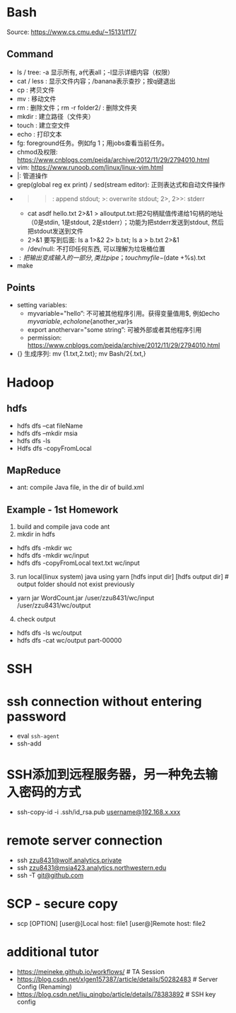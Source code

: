 # Bash
Source: <https://www.cs.cmu.edu/~15131/f17/>

## Command
* ls / tree: -a 显示所有, a代表all；-l显示详细内容（权限）
* cat / less <filename>: 显示文件内容；/banana表示查抄；按q键退出
* cp <source> <destination>: 拷贝文件
* mv <source> <destination>: 移动文件
* rm <filename>: 删除文件；rm -r folder2/ : 删除文件夹
* mkdir <directory>: 建立路径（文件夹）
* touch <file>: 建立空文件
* echo <text>: 打印文本
* fg: foreground任务。例如fg 1；用jobs查看当前任务。
* chmod及权限: <https://www.cnblogs.com/peida/archive/2012/11/29/2794010.html>
* vim: https://www.runoob.com/linux/linux-vim.html
* \|: 管道操作
* grep(global reg ex print) / sed(stream editor): 正则表达式和自动文件操作
* >>: append stdout; >: overwrite stdout; 2>, 2>>: stderr
    - cat asdf hello.txt 2>&1 > alloutput.txt:把2句柄赋值传递给1句柄的地址（0是stdin, 1是stdout, 2是stderr）；功能为把stderr发送到stdout, 然后把stdout发送到文件
    - 2>&1 要写到后面: ls a 1>&2 2> b.txt; ls a > b.txt 2>&1
    - /dev/null: 不打印任何东西, 可以理解为垃圾桶位置
* $: 把输出变成输入的一部分, 类比pipe；touch myfile-$(date +%s).txt
* make

## Points
* setting variables:
    - myvariable="hello”: 不可被其他程序引用。获得变量值用$, 例如echo $myvariable,  echo lone${another_var}s    
    - export anothervar="some string”: 可被外部或者其他程序引用
    - permission: <https://www.cnblogs.com/peida/archive/2012/11/29/2794010.html>
* {} 生成序列: mv {1.txt,2.txt}; mv Bash/2{.txt,}

# Hadoop
## hdfs
* hdfs dfs –cat fileName
* hdfs dfs –mkdir msia
* hdfs dfs -ls
* Hdfs dfs -copyFromLocal <localdir> <serverdir>

## MapReduce
* ant: compile Java file, in the dir of build.xml

## Example - 1st Homework
1. build and compile java code
ant
2. mkdir in hdfs  
* hdfs dfs -mkdir wc   
* hdfs dfs -mkdir wc/input   
* hdfs dfs -copyFromLocal text.txt wc/input   
3. run local(linux system) java using yarn [hdfs input dir] [hdfs output dir]  # output folder should not exist previously   
* yarn jar WordCount.jar /user/zzu8431/wc/input /user/zzu8431/wc/output   
4. check output  
* hdfs dfs -ls wc/output  
* hdfs dfs -cat wc/output part-00000   

# SSH
# ssh connection without entering password
* eval `ssh-agent`  
* ssh-add 

# SSH添加到远程服务器，另一种免去输入密码的方式
* ssh-copy-id -i .ssh/id_rsa.pub  username@192.168.x.xxx

# remote server connection
* ssh zzu8431@wolf.analytics.private
* ssh zzu8431@msia423.analytics.northwestern.edu
* ssh -T git@github.com

# SCP - secure copy
* scp [OPTION] [user@]Local host: file1 [user@]Remote host: file2

# additional tutor
* <https://meineke.github.io/workflows/>   # TA Session
* <https://blog.csdn.net/xlgen157387/article/details/50282483>   # Server Config (Renaming)
* <https://blog.csdn.net/liu_qingbo/article/details/78383892>   # SSH key config

